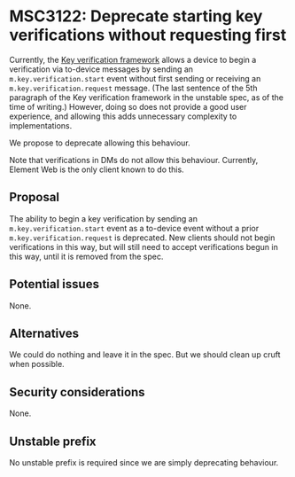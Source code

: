 # MSC3122: Deprecate starting key verifications without requesting first

Currently, the [Key verification
framework](https://spec.matrix.org/unstable/client-server-api/#key-verification-framework)
allows a device to begin a verification via to-device messages by sending an
`m.key.verification.start` event without first sending or receiving an
`m.key.verification.request` message.  (The last sentence of the 5th paragraph
of the Key verification framework in the unstable spec, as of the time of
writing.)  However, doing so does not provide a good user experience, and
allowing this adds unnecessary complexity to implementations.

We propose to deprecate allowing this behaviour.

Note that verifications in DMs do not allow this behaviour.  Currently, Element
Web is the only client known to do this.

## Proposal

The ability to begin a key verification by sending an
`m.key.verification.start` event as a to-device event without a prior
`m.key.verification.request` is deprecated.  New clients should not begin
verifications in this way, but will still need to accept verifications begun in
this way, until it is removed from the spec.

## Potential issues

None.

## Alternatives

We could do nothing and leave it in the spec.  But we should clean up cruft when
possible.

## Security considerations

None.

## Unstable prefix

No unstable prefix is required since we are simply deprecating behaviour.
